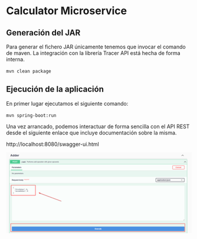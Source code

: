 # Calculator Microservice

## Generación del JAR

Para generar el fichero JAR únicamente tenemos que invocar el comando de maven. La integración con la librería Tracer
API está hecha de forma interna.

``
mvn clean package
``

## Ejecución de la aplicación

En primer lugar ejecutamos el siguiente comando:

``
mvn spring-boot:run
``

Una vez arrancado, podemos interactuar de forma sencilla con el API REST desde el siguiente enlace que incluye
documentación sobre la misma.

http://localhost:8080/swagger-ui.html

![Interfaz de Swagger UI](swagger-ui.png "Interfaz de Swagger UI")
